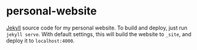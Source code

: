 # personal-website
[Jekyll](https://jekyllrb.com) source code for my personal website. To build and deploy, just run `jekyll serve`. With default settings, this will build the website to `_site`, and deploy it to `localhost:4000`.
